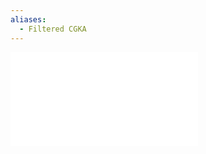 ```yaml
---
aliases:
  - Filtered CGKA
---
```

![](../../../../meri-public/garden/73d1ad989e31d50718950b874b18a4de.pdf)